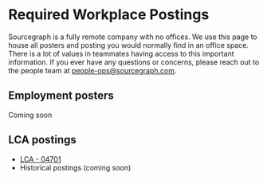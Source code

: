 # Required Workplace Postings

Sourcegraph is a fully remote company with no offices. We use this page to house all posters and posting you would normally find in an office space. There is a lot of values in teammates having access to this important information. 
If you ever have any questions or concerns, please reach out to the people team at [people-ops@sourcegraph.com](mailto:people-ops@sourcegraph.com).


## Employment posters

Coming soon


## LCA postings

* [LCA - 04701](https://docs.google.com/document/d/1QY8o12nKIKSnYhzL0knrP2VzThww6Um1/edit?usp=sharing&ouid=117604448966777770436&rtpof=true&sd=true)
* Historical postings (coming soon)
